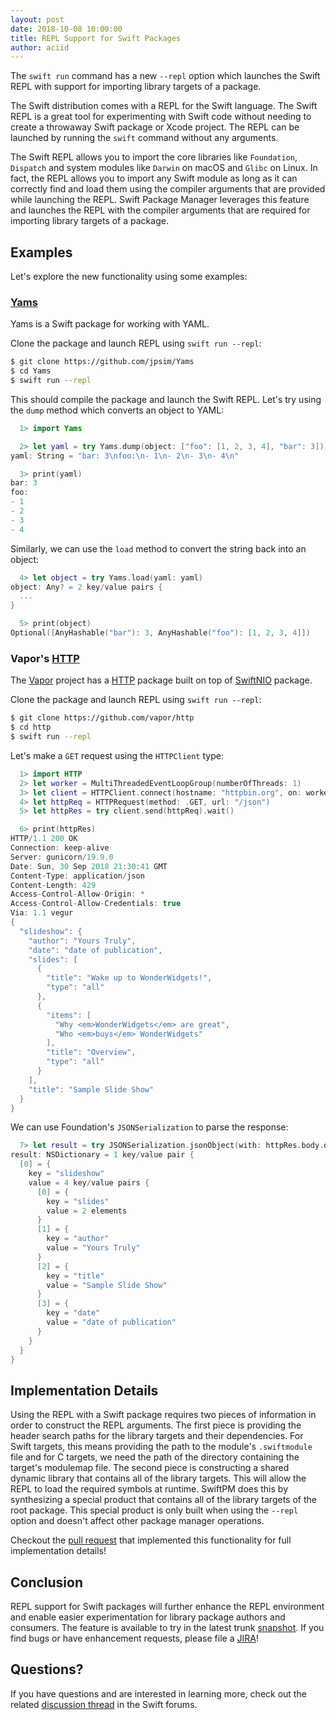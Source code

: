 ```yaml
---
layout: post
date: 2018-10-08 10:00:00
title: REPL Support for Swift Packages
author: aciid
---
```


The `swift run` command has a new `--repl` option which launches the Swift REPL with support for importing library targets of a package.

The Swift distribution comes with a REPL for the Swift language. The Swift REPL is a great tool for experimenting with Swift code without needing to create a throwaway Swift package or Xcode project. The REPL can be launched by running the `swift` command without any arguments.

The Swift REPL allows you to import the core libraries like `Foundation`, `Dispatch` and system modules like `Darwin` on macOS and `Glibc` on Linux. In fact, the REPL allows you to import any Swift module as long as it can correctly find and load them using the compiler arguments that are provided while launching the REPL. Swift Package Manager leverages this feature and launches the REPL with the compiler arguments that are required for importing library targets of a package.

## Examples

Let's explore the new functionality using some examples:

### [Yams](https://github.com/jpsim/Yams)

Yams is a Swift package for working with YAML.

Clone the package and launch REPL using `swift run --repl`:

~~~sh
$ git clone https://github.com/jpsim/Yams
$ cd Yams
$ swift run --repl
~~~

This should compile the package and launch the Swift REPL. Let's try using the `dump` method which converts an object to YAML:

~~~swift
  1> import Yams

  2> let yaml = try Yams.dump(object: ["foo": [1, 2, 3, 4], "bar": 3])
yaml: String = "bar: 3\nfoo:\n- 1\n- 2\n- 3\n- 4\n"

  3> print(yaml)
bar: 3
foo:
- 1
- 2
- 3
- 4
~~~

Similarly, we can use the `load` method to convert the string back into an object:

~~~swift
  4> let object = try Yams.load(yaml: yaml)
object: Any? = 2 key/value pairs {
  ...
}

  5> print(object)
Optional([AnyHashable("bar"): 3, AnyHashable("foo"): [1, 2, 3, 4]])
~~~

### Vapor's [HTTP](https://github.com/vapor/http)

The [Vapor](http://vapor.codes) project has a [HTTP](https://github.com/vapor/http) package built on top of [SwiftNIO](https://github.com/apple/swift-nio) package.

Clone the package and launch REPL using `swift run --repl`:

~~~sh
$ git clone https://github.com/vapor/http
$ cd http
$ swift run --repl
~~~

Let's make a `GET` request using the `HTTPClient` type:

~~~swift
  1> import HTTP
  2> let worker = MultiThreadedEventLoopGroup(numberOfThreads: 1)
  3> let client = HTTPClient.connect(hostname: "httpbin.org", on: worker).wait()
  4> let httpReq = HTTPRequest(method: .GET, url: "/json")
  5> let httpRes = try client.send(httpReq).wait()

  6> print(httpRes)
HTTP/1.1 200 OK
Connection: keep-alive
Server: gunicorn/19.9.0
Date: Sun, 30 Sep 2018 21:30:41 GMT
Content-Type: application/json
Content-Length: 429
Access-Control-Allow-Origin: *
Access-Control-Allow-Credentials: true
Via: 1.1 vegur
{
  "slideshow": {
    "author": "Yours Truly",
    "date": "date of publication",
    "slides": [
      {
        "title": "Wake up to WonderWidgets!",
        "type": "all"
      },
      {
        "items": [
          "Why <em>WonderWidgets</em> are great",
          "Who <em>buys</em> WonderWidgets"
        ],
        "title": "Overview",
        "type": "all"
      }
    ],
    "title": "Sample Slide Show"
  }
}
~~~

We can use Foundation's `JSONSerialization` to parse the response:

~~~swift
  7> let result = try JSONSerialization.jsonObject(with: httpRes.body.data!) as! NSDictionary
result: NSDictionary = 1 key/value pair {
  [0] = {
    key = "slideshow"
    value = 4 key/value pairs {
      [0] = {
        key = "slides"
        value = 2 elements
      }
      [1] = {
        key = "author"
        value = "Yours Truly"
      }
      [2] = {
        key = "title"
        value = "Sample Slide Show"
      }
      [3] = {
        key = "date"
        value = "date of publication"
      }
    }
  }
}
~~~

## Implementation Details

Using the REPL with a Swift package requires two pieces of information in order to construct the REPL arguments. The first piece is providing the header search paths for the library targets and their dependencies. For Swift targets, this means providing the path to the module's `.swiftmodule` file and for C targets, we need the path of the directory containing the target's modulemap file. The second piece is constructing a shared dynamic library that contains all of the library targets. This will allow the REPL to load the required symbols at runtime. SwiftPM does this by synthesizing a special product that contains all of the library targets of the root package. This special product is only built when using the `--repl` option and doesn't affect other package manager operations.

Checkout the [pull request](https://github.com/swiftlang/swift-package-manager/pull/1793) that implemented this functionality for full implementation details!

## Conclusion

REPL support for Swift packages will further enhance the REPL environment and enable easier experimentation for library package authors and consumers. The feature is available to try in the latest trunk [snapshot](/download/#snapshots). If you find bugs or have enhancement requests, please file a [JIRA](https://github.com/swiftlang/swift-package-manager/blob/master/Documentation/Resources.md#reporting-a-good-swiftpm-bug)!

## Questions?

If you have questions and are interested in learning more, check out the related [discussion thread](https://forums.swift.org/t/swift-org-blog-repl-support-for-swift-packages/16792) in the Swift forums.

